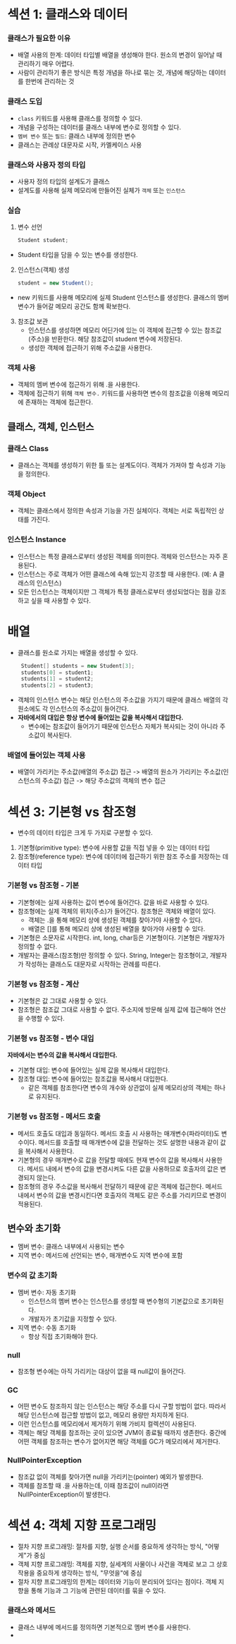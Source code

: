 # 섹션 1: 클래스와 데이터
### 클래스가 필요한 이유
- 배열 사용의 한계: 데이터 타입별 배열을 생성해야 한다. 원소의 변경이 일어날 때 관리하기 매우 어렵다. 
- 사람이 관리하기 좋은 방식은 특정 개념을 하나로 묶는 것, 개념에 해당하는 데이터를 한번에 관리하는 것

### 클래스 도입
- `class` 키워드를 사용해 클래스를 정의할 수 있다. 
- 개념을 구성하는 데이터를 클래스 내부에 변수로 정의할 수 있다. 
- `멤버 변수` 또는 `필드`: 클래스 내부에 정의한 변수
- 클래스는 관례상 대문자로 시작, 카멜케이스 사용

### 클래스와 사용자 정의 타입
- 사용자 정의 타입의 설계도가 클래스
- 설계도를 사용해 실제 메모리에 만들어진 실체가 `객체` 또는 `인스턴스`

### 실습
1. 변수 선언
    ```java
    Student student;
    ```
  - Student 타입을 담을 수 있는 변수를 생성한다. 
2. 인스턴스(객체) 생성
    ```java
    student = new Student();
    ```
  - new 키워드를 사용해 메모리에 실제 Student 인스턴스를 생성한다. 클래스의 멤버 변수가 들어갈 메모리 공간도 함께 확보한다. 
3. 참조값 보관
   - 인스턴스를 생성하면 메모리 어딘가에 있는 이 객체에 접근할 수 있는 참조값(주소)을 반환한다. 해당 참조값이 student 변수에 저장된다. 
   - 생성한 객체에 접근하기 위해 주소값을 사용한다.

### 객체 사용
- 객체의 멤버 변수에 접근하기 위해 .을 사용한다. 
- 객체에 접근하기 위해 `객체 변수.` 키워드를 사용하면 변수의 참조값을 이용해 메모리에 존재하는 객체에 접근한다.

## 클래스, 객체, 인스턴스
### 클래스 Class
- 클래스는 객체를 생성하기 위한 틀 또는 설계도이다. 객체가 가져야 할 속성과 기능을 정의한다.

### 객체 Object
- 객체는 클래스에서 정의한 속성과 기능을 가진 실체이다. 객체는 서로 독립적인 상태를 가진다. 

### 인스턴스 Instance
- 인스턴스는 특정 클래스로부터 생성된 객체를 의미한다. 객체와 인스턴스는 자주 혼용된다. 
- 인스턴스는 주로 객체가 어떤 클래스에 속해 있는지 강조할 때 사용한다. (예: A 클래스의 인스턴스)
- 모든 인스턴스는 객체이지만 그 객체가 특정 클래스로부터 생성되었다는 점을 강조하고 싶을 때 사용할 수 있다. 

# 배열
- 클래스를 원소로 가지는 배열을 생성할 수 있다.
   ```java
    Student[] students = new Student[3];
    students[0] = student1;
    students[1] = student2;
    students[2] = student3;
   ```
- 객체의 인스턴스 변수는 해당 인스턴스의 주소값을 가지기 때문에 클래스 배열의 각 원소에도 각 인스턴스의 주소값이 들어간다. 
- **자바에서의 대입은 항상 변수에 들어있는 값을 복사해서 대입한다.**
  - 변수에는 참조값이 들어가기 때문에 인스턴스 자체가 복사되는 것이 아니라 주소값이 복사된다. 

### 배열에 들어있는 객체 사용
- 배열이 가리키는 주소값(배열의 주소값) 접근 -> 배열의 원소가 가리키는 주소값(인스턴스의 주소값) 접근 -> 해당 주소값의 객체의 변수 접근


# 섹션 3: 기본형 vs 참조형
- 변수의 데이터 타입은 크게 두 가지로 구분할 수 있다. 
1. 기본형(primitive type): 변수에 사용할 값을 직접 넣을 수 있는 데이터 타입
2. 참조형(reference type): 변수에 데이터에 접근하기 위한 참조 주소를 저장하는 데이터 타입
### 기본형 vs 참조형 - 기본
- 기본형에는 실제 사용하는 값이 변수에 들어간다. 값을 바로 사용할 수 있다. 
- 참조형에는 실제 객체의 위치(주소)가 들어간다. 참조형은 객체와 배열이 있다. 
  - 객체는 .을 통해 메모리 상에 생성된 객체를 찾아가야 사용할 수 있다. 
  - 배열은 []를 통해 메모리 상에 생성된 배열을 찾아가야 사용할 수 있다. 
- 기본형은 소문자로 시작한다. int, long, char등은 기본형이다. 기본형은 개발자가 정의할 수 없다. 
- 개발자는 클래스(참조형)만 정의할 수 있다. String, Integer는 참조형이고, 개발자가 작성하는 클래스도 대문자로 시작하는 관례를 따른다.  
### 기본형 vs 참조형 - 계산
- 기본형은 값 그대로 사용할 수 있다. 
- 참조형은 참조값 그대로 사용할 수 없다. 주소지에 방문해 실제 값에 접근해야 연산을 수행할 수 있다.

### 기본형 vs 참조형 - 변수 대입
**자바에서는 변수의 값을 복사해서 대입한다.**
- 기본형 대입: 변수에 들어있는 실제 값을 복사해서 대입한다. 
- 참조형 대입: 변수에 들어있는 참조값을 복사해서 대입한다.
  - 같은 객체를 참조한다면 변수의 개수와 상관없이 실제 메모리상의 객체는 하나로 유지된다.

### 기본형 vs 참조형 - 메서드 호출
- 메서드 호출도 대입과 동일하다. 메서드 호출 시 사용하는 매개변수(파라미터)도 변수이다. 메서드를 호출할 때 매개변수에 값을 전달하는 것도 설명한 내용과 같이 값을 복사해서 사용한다.
- 기본형의 경우 매개변수로 값을 전달할 때에도 현재 변수의 값을 복사해서 사용한다. 메서드 내에서 변수의 값을 변경시켜도 다른 값을 사용하므로 호출자의 값은 변경되지 않는다. 
- 참조형의 경우 주소값을 복사해서 전달하기 때문에 같은 객체에 접근한다. 메서드 내에서 변수의 값을 변경시킨다면 호출자의 객체도 같은 주소를 가리키므로 변경이 적용된다. 

## 변수와 초기화
- 멤버 변수: 클래스 내부에서 사용되는 변수
- 지역 변수: 메서드에 선언되는 변수, 매개변수도 지역 변수에 포함
### 변수의 값 초기화
- 멤버 변수: 자동 초기화
  - 인스턴스의 멤버 변수는 인스턴스를 생성할 때 변수형의 기본값으로 초기화된다. 
  - 개발자가 초기값을 지정할 수 있다. 
- 지역 변수: 수동 초기화
  - 항상 직접 초기화해야 한다.

### null
- 참조형 변수에는 아직 가리키는 대상이 없을 때 null값이 들어간다. 
### GC
- 어떤 변수도 참조하지 않는 인스턴스는 해당 주소를 다시 구할 방법이 없다. 따라서 해당 인스턴스에 접근할 방법이 없고, 메모리 용량만 차지하게 된다. 
- 이런 인스턴스를 메모리에서 제거하기 위해 가비지 컬렉션이 사용된다. 
- 객체는 해당 객체를 참조하는 곳이 있으면 JVM이 종료될 때까지 생존한다. 중간에 어떤 객체를 참조하는 변수가 없어지면 해당 객체를 GC가 메모리에서 제거한다.

### NullPointerException
- 참조값 없이 객체를 찾아가면 null을 가리키는(pointer) 예외가 발생한다. 
- 객체를 참조할 때 .을 사용하는데, 이때 참조값이 null이라면 NullPointerException이 발생한다.

# 섹션 4: 객체 지향 프로그래밍
- 절차 지향 프로그래밍: 절차를 지향, 실행 순서를 중요하게 생각하는 방식, "어떻게"가 중심
- 객체 지향 프로그래밍: 객체를 지향, 실세계의 사물이나 사건을 객체로 보고 그 상호작용을 중요하게 생각하는 방식, "무엇을"에 중심
- 절차 지향 프로그래밍의 한계는 데이터와 기능이 분리되어 있다는 점이다. 객체 지향을 통해 기능과 그 기능에 관련된 데이터를 묶을 수 있다.

### 클래스와 메서드
- 클래스 내부에 메서드를 정의하면 기본적으로 멤버 변수를 사용한다.
- 